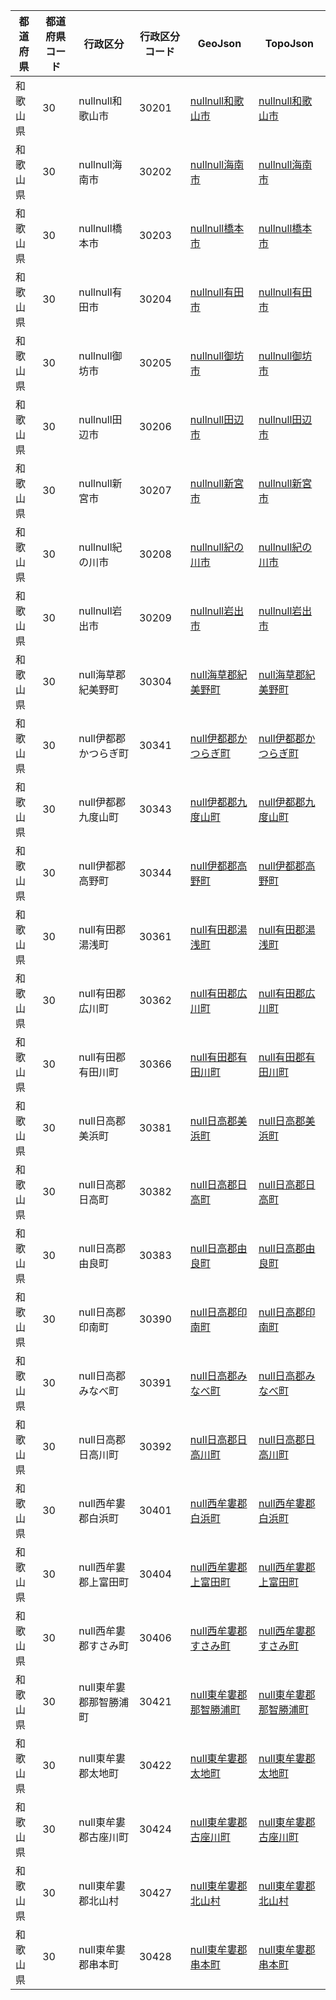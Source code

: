 | 都道府県 | 都道府県コード | 行政区分 | 行政区分コード | GeoJson | TopoJson |
|-----------|--------------|--------- |--------------|------|------|
| 和歌山県 | 30 | nullnull和歌山市 | 30201 | [nullnull和歌山市](/geojson/cities/30/30201.json) | [nullnull和歌山市](/topojson/cities/30/30201.topojson) |
| 和歌山県 | 30 | nullnull海南市 | 30202 | [nullnull海南市](/geojson/cities/30/30202.json) | [nullnull海南市](/topojson/cities/30/30202.topojson) |
| 和歌山県 | 30 | nullnull橋本市 | 30203 | [nullnull橋本市](/geojson/cities/30/30203.json) | [nullnull橋本市](/topojson/cities/30/30203.topojson) |
| 和歌山県 | 30 | nullnull有田市 | 30204 | [nullnull有田市](/geojson/cities/30/30204.json) | [nullnull有田市](/topojson/cities/30/30204.topojson) |
| 和歌山県 | 30 | nullnull御坊市 | 30205 | [nullnull御坊市](/geojson/cities/30/30205.json) | [nullnull御坊市](/topojson/cities/30/30205.topojson) |
| 和歌山県 | 30 | nullnull田辺市 | 30206 | [nullnull田辺市](/geojson/cities/30/30206.json) | [nullnull田辺市](/topojson/cities/30/30206.topojson) |
| 和歌山県 | 30 | nullnull新宮市 | 30207 | [nullnull新宮市](/geojson/cities/30/30207.json) | [nullnull新宮市](/topojson/cities/30/30207.topojson) |
| 和歌山県 | 30 | nullnull紀の川市 | 30208 | [nullnull紀の川市](/geojson/cities/30/30208.json) | [nullnull紀の川市](/topojson/cities/30/30208.topojson) |
| 和歌山県 | 30 | nullnull岩出市 | 30209 | [nullnull岩出市](/geojson/cities/30/30209.json) | [nullnull岩出市](/topojson/cities/30/30209.topojson) |
| 和歌山県 | 30 | null海草郡紀美野町 | 30304 | [null海草郡紀美野町](/geojson/cities/30/30304.json) | [null海草郡紀美野町](/topojson/cities/30/30304.topojson) |
| 和歌山県 | 30 | null伊都郡かつらぎ町 | 30341 | [null伊都郡かつらぎ町](/geojson/cities/30/30341.json) | [null伊都郡かつらぎ町](/topojson/cities/30/30341.topojson) |
| 和歌山県 | 30 | null伊都郡九度山町 | 30343 | [null伊都郡九度山町](/geojson/cities/30/30343.json) | [null伊都郡九度山町](/topojson/cities/30/30343.topojson) |
| 和歌山県 | 30 | null伊都郡高野町 | 30344 | [null伊都郡高野町](/geojson/cities/30/30344.json) | [null伊都郡高野町](/topojson/cities/30/30344.topojson) |
| 和歌山県 | 30 | null有田郡湯浅町 | 30361 | [null有田郡湯浅町](/geojson/cities/30/30361.json) | [null有田郡湯浅町](/topojson/cities/30/30361.topojson) |
| 和歌山県 | 30 | null有田郡広川町 | 30362 | [null有田郡広川町](/geojson/cities/30/30362.json) | [null有田郡広川町](/topojson/cities/30/30362.topojson) |
| 和歌山県 | 30 | null有田郡有田川町 | 30366 | [null有田郡有田川町](/geojson/cities/30/30366.json) | [null有田郡有田川町](/topojson/cities/30/30366.topojson) |
| 和歌山県 | 30 | null日高郡美浜町 | 30381 | [null日高郡美浜町](/geojson/cities/30/30381.json) | [null日高郡美浜町](/topojson/cities/30/30381.topojson) |
| 和歌山県 | 30 | null日高郡日高町 | 30382 | [null日高郡日高町](/geojson/cities/30/30382.json) | [null日高郡日高町](/topojson/cities/30/30382.topojson) |
| 和歌山県 | 30 | null日高郡由良町 | 30383 | [null日高郡由良町](/geojson/cities/30/30383.json) | [null日高郡由良町](/topojson/cities/30/30383.topojson) |
| 和歌山県 | 30 | null日高郡印南町 | 30390 | [null日高郡印南町](/geojson/cities/30/30390.json) | [null日高郡印南町](/topojson/cities/30/30390.topojson) |
| 和歌山県 | 30 | null日高郡みなべ町 | 30391 | [null日高郡みなべ町](/geojson/cities/30/30391.json) | [null日高郡みなべ町](/topojson/cities/30/30391.topojson) |
| 和歌山県 | 30 | null日高郡日高川町 | 30392 | [null日高郡日高川町](/geojson/cities/30/30392.json) | [null日高郡日高川町](/topojson/cities/30/30392.topojson) |
| 和歌山県 | 30 | null西牟婁郡白浜町 | 30401 | [null西牟婁郡白浜町](/geojson/cities/30/30401.json) | [null西牟婁郡白浜町](/topojson/cities/30/30401.topojson) |
| 和歌山県 | 30 | null西牟婁郡上富田町 | 30404 | [null西牟婁郡上富田町](/geojson/cities/30/30404.json) | [null西牟婁郡上富田町](/topojson/cities/30/30404.topojson) |
| 和歌山県 | 30 | null西牟婁郡すさみ町 | 30406 | [null西牟婁郡すさみ町](/geojson/cities/30/30406.json) | [null西牟婁郡すさみ町](/topojson/cities/30/30406.topojson) |
| 和歌山県 | 30 | null東牟婁郡那智勝浦町 | 30421 | [null東牟婁郡那智勝浦町](/geojson/cities/30/30421.json) | [null東牟婁郡那智勝浦町](/topojson/cities/30/30421.topojson) |
| 和歌山県 | 30 | null東牟婁郡太地町 | 30422 | [null東牟婁郡太地町](/geojson/cities/30/30422.json) | [null東牟婁郡太地町](/topojson/cities/30/30422.topojson) |
| 和歌山県 | 30 | null東牟婁郡古座川町 | 30424 | [null東牟婁郡古座川町](/geojson/cities/30/30424.json) | [null東牟婁郡古座川町](/topojson/cities/30/30424.topojson) |
| 和歌山県 | 30 | null東牟婁郡北山村 | 30427 | [null東牟婁郡北山村](/geojson/cities/30/30427.json) | [null東牟婁郡北山村](/topojson/cities/30/30427.topojson) |
| 和歌山県 | 30 | null東牟婁郡串本町 | 30428 | [null東牟婁郡串本町](/geojson/cities/30/30428.json) | [null東牟婁郡串本町](/topojson/cities/30/30428.topojson) |
